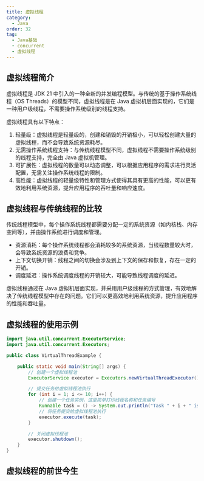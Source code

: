 ```yaml
---
title: 虚拟线程
category:
  - Java
order: 32
tag:
  - Java基础
  - concurrent
  - 虚拟线程
---
```


## 虚拟线程简介

虚拟线程是 JDK 21 中引入的一种全新的并发编程模型。与传统的基于操作系统线程（OS Threads）的模型不同，虚拟线程是在 Java 虚拟机层面实现的，它们是一种用户级线程，不需要操作系统级别的线程支持。  

虚拟线程具有以下特点：
1. 轻量级：虚拟线程是轻量级的，创建和销毁的开销极小，可以轻松创建大量的虚拟线程，而不会导致系统资源耗尽。
2. 无需操作系统线程支持：与传统线程模型不同，虚拟线程不需要操作系统级别的线程支持，完全由 Java 虚拟机管理。
3. 可扩展性：虚拟线程的数量可以动态调整，可以根据应用程序的需求进行灵活配置，无需关注操作系统线程的限制。
4. 高性能：虚拟线程的轻量级特性和管理方式使得其具有更高的性能，可以更有效地利用系统资源，提升应用程序的吞吐量和响应速度。

## 虚拟线程与传统线程的比较

传统线程模型中，每个操作系统线程都需要分配一定的系统资源（如内核栈、内存空间等），并由操作系统进行调度和管理。
- 资源消耗：每个操作系统线程都会消耗较多的系统资源，当线程数量较大时，会导致系统资源的浪费和竞争。
- 上下文切换开销：线程之间的切换会涉及到上下文的保存和恢复，存在一定的开销。
- 调度延迟：操作系统调度线程的开销较大，可能导致线程调度的延迟。

虚拟线程通过在 Java 虚拟机层面实现，并采用用户级线程的方式管理，有效地解决了传统线程模型中存在的问题。它们可以更高效地利用系统资源，提升应用程序的性能和吞吐量。

## 虚拟线程的使用示例

```java
import java.util.concurrent.ExecutorService;
import java.util.concurrent.Executors;

public class VirtualThreadExample {

    public static void main(String[] args) {
        // 创建一个虚拟线程池
        ExecutorService executor = Executors.newVirtualThreadExecutor();

        // 提交任务给虚拟线程池执行
        for (int i = 1; i <= 10; i++) {
            // 创建一个任务实例，这里简单打印线程名称和任务编号
            Runnable task = () -> System.out.println("Task " + i + " is running on virtual thread: " + Thread.currentThread().getName());
            // 将任务提交给虚拟线程池执行
            executor.execute(task);
        }

        // 关闭虚拟线程池
        executor.shutdown();
    }
}
```

## 虚拟线程的前世今生
